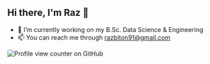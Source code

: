 ## Hi there, I'm Raz 👋


- 🔭 I’m currently working on my B.Sc. Data Science & Engineering
- 📫 You can reach me through razbiton91@gmail.com

![Profile view counter on GitHub](https://komarev.com/ghpvc/?username=its-Raz&label=PROFILE+VIEWS)
